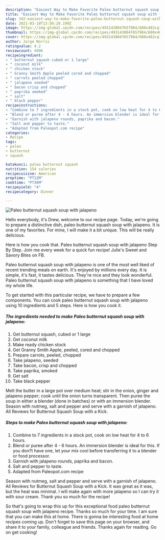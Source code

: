 ```yaml
---
description: "Easiest Way to Make Favorite Paleo butternut squash soup with jalapeno"
title: "Easiest Way to Make Favorite Paleo butternut squash soup with jalapeno"
slug: 342-easiest-way-to-make-favorite-paleo-butternut-squash-soup-with-jalapeno
date: 2021-03-10T13:56:29.199Z
image: https://img-global.cpcdn.com/recipes/4931438047657984/680x482cq70/paleo-butternut-squash-soup-with-jalapeno-recipe-main-photo.jpg
thumbnail: https://img-global.cpcdn.com/recipes/4931438047657984/680x482cq70/paleo-butternut-squash-soup-with-jalapeno-recipe-main-photo.jpg
cover: https://img-global.cpcdn.com/recipes/4931438047657984/680x482cq70/paleo-butternut-squash-soup-with-jalapeno-recipe-main-photo.jpg
author: Jorge Norris
ratingvalue: 4.2
reviewcount: 4996
recipeingredient:
- " butternut squash cubed or 1 large"
- " coconut milk"
- " chicken stock"
- " Granny Smith Apple peeled cored and chopped"
- " carrots peeled chopped"
- " jalapeno seeded"
- " bacon crisp and chopped"
- " paprika smoked"
- " salt"
- " black pepper"
recipeinstructions:
- "Combine to 7 ingredients in a stock pot, cook on low heat for 4 to 6 hours."
- "Blend or puree after 4 - 6 hours. An immersion blender is ideal for this. If you don?t have one, let your mix cool before transferring it to a blender or food processor."
- "Garnish with jalapeno rounds, paprika and bacon."
- "Salt and pepper to taste."
- "Adapted from Paleopot.com recipe"
categories:
- Recipe
tags:
- paleo
- butternut
- squash

katakunci: paleo butternut squash 
nutrition: 154 calories
recipecuisine: American
preptime: "PT12M"
cooktime: "PT36M"
recipeyield: "4"
recipecategory: Dinner

---
```



![Paleo butternut squash soup with jalapeno](https://img-global.cpcdn.com/recipes/4931438047657984/680x482cq70/paleo-butternut-squash-soup-with-jalapeno-recipe-main-photo.jpg)

Hello everybody, it's Drew, welcome to our recipe page. Today, we're going to prepare a distinctive dish, paleo butternut squash soup with jalapeno. It is one of my favorites. For mine, I will make it a bit unique. This will be really delicious.

Here is how you cook that. Paleo butternut squash soup with jalapeno Step By Step. Join me every week for a quick fun recipe! Julie&#39;s Sweet and Savory Bites on FB.

Paleo butternut squash soup with jalapeno is one of the most well liked of recent trending meals on earth. It's enjoyed by millions every day. It is simple, it's fast, it tastes delicious. They're nice and they look wonderful. Paleo butternut squash soup with jalapeno is something that I have loved my whole life.


To get started with this particular recipe, we have to prepare a few components. You can cook paleo butternut squash soup with jalapeno using 10 ingredients and 5 steps. Here is how you cook it.

<!--inarticleads1-->

##### The ingredients needed to make Paleo butternut squash soup with jalapeno:

1. Get  butternut squash, cubed or 1 large
1. Get  coconut milk
1. Make ready  chicken stock
1. Get  Granny Smith Apple, peeled, cored and chopped
1. Prepare  carrots, peeled, chopped
1. Take  jalapeno, seeded
1. Take  bacon, crisp and chopped
1. Take  paprika, smoked
1. Get  salt
1. Take  black pepper


Melt the butter in a large pot over medium heat; stir in the onion, ginger and jalapeno pepper; cook until the onion turns transparent. Then puree the soup in either a blender (done in batches) or with an immersion blender. Season with nutmeg, salt and pepper and serve with a garnish of jalapeno. All Reviews for Butternut Squash Soup with a Kick. 

<!--inarticleads2-->

##### Steps to make Paleo butternut squash soup with jalapeno:

1. Combine to 7 ingredients in a stock pot, cook on low heat for 4 to 6 hours.
1. Blend or puree after 4 - 6 hours. An immersion blender is ideal for this. If you don?t have one, let your mix cool before transferring it to a blender or food processor.
1. Garnish with jalapeno rounds, paprika and bacon.
1. Salt and pepper to taste.
1. Adapted from Paleopot.com recipe


Season with nutmeg, salt and pepper and serve with a garnish of jalapeno. All Reviews for Butternut Squash Soup with a Kick. It was great as it was, but the heat was minimal. I will make again with more jalapeno so I can try it with sour cream. Thank you so much for the recipe! 

So that's going to wrap this up for this exceptional food paleo butternut squash soup with jalapeno recipe. Thanks so much for your time. I am sure that you can make this at home. There is gonna be interesting food at home recipes coming up. Don't forget to save this page on your browser, and share it to your family, colleague and friends. Thanks again for reading. Go on get cooking!
